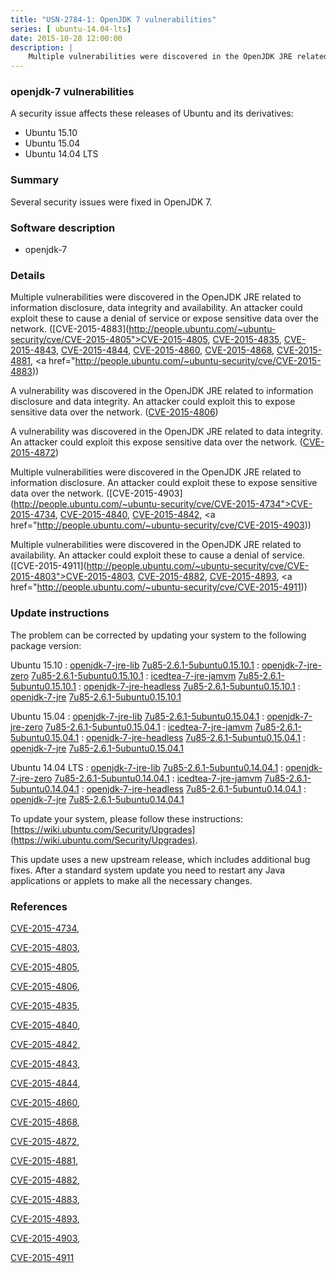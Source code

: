 ```yaml
---
title: "USN-2784-1: OpenJDK 7 vulnerabilities"
series: [ ubuntu-14.04-lts]
date: 2015-10-28 12:00:00
description: |
    Multiple vulnerabilities were discovered in the OpenJDK JRE related to information disclosure, data integrity and availability. An attacker could exploit these to cause a denial of service or expose sensitive data over the network. ([CVE-2015-4883](http://people.ubuntu.com/~ubuntu-security/cve/CVE-2015-4805">CVE-2015-4805</a>, <a href="http://people.ubuntu.com/~ubuntu-security/cve/CVE-2015-4835">CVE-2015-4835</a>, <a href="http://people.ubuntu.com/~ubuntu-security/cve/CVE-2015-4843">CVE-2015-4843</a>, <a href="http://people.ubuntu.com/~ubuntu-security/cve/CVE-2015-4844">CVE-2015-4844</a>, <a href="http://people.ubuntu.com/~ubuntu-security/cve/CVE-2015-4860">CVE-2015-4860</a>, <a href="http://people.ubuntu.com/~ubuntu-security/cve/CVE-2015-4868">CVE-2015-4868</a>, <a href="http://people.ubuntu.com/~ubuntu-security/cve/CVE-2015-4881">CVE-2015-4881</a>, <a href="http://people.ubuntu.com/~ubuntu-security/cve/CVE-2015-4883))
--- 
```

 
### openjdk-7 vulnerabilities

A security issue affects these releases of Ubuntu and its derivatives:

* Ubuntu 15.10
* Ubuntu 15.04
* Ubuntu 14.04 LTS

### Summary

Several security issues were fixed in OpenJDK 7. 

### Software description

* openjdk-7 

### Details

Multiple vulnerabilities were discovered in the OpenJDK JRE related to information disclosure, data integrity and availability. An attacker could exploit these to cause a denial of service or expose sensitive data over the network. ([CVE-2015-4883](http://people.ubuntu.com/~ubuntu-security/cve/CVE-2015-4805">CVE-2015-4805</a>, <a href="http://people.ubuntu.com/~ubuntu-security/cve/CVE-2015-4835">CVE-2015-4835</a>, <a href="http://people.ubuntu.com/~ubuntu-security/cve/CVE-2015-4843">CVE-2015-4843</a>, <a href="http://people.ubuntu.com/~ubuntu-security/cve/CVE-2015-4844">CVE-2015-4844</a>, <a href="http://people.ubuntu.com/~ubuntu-security/cve/CVE-2015-4860">CVE-2015-4860</a>, <a href="http://people.ubuntu.com/~ubuntu-security/cve/CVE-2015-4868">CVE-2015-4868</a>, <a href="http://people.ubuntu.com/~ubuntu-security/cve/CVE-2015-4881">CVE-2015-4881</a>, <a href="http://people.ubuntu.com/~ubuntu-security/cve/CVE-2015-4883))

A vulnerability was discovered in the OpenJDK JRE related to information disclosure and data integrity. An attacker could exploit this to expose sensitive data over the network. ([CVE-2015-4806](http://people.ubuntu.com/~ubuntu-security/cve/CVE-2015-4806))

A vulnerability was discovered in the OpenJDK JRE related to data integrity. An attacker could exploit this expose sensitive data over the network. ([CVE-2015-4872](http://people.ubuntu.com/~ubuntu-security/cve/CVE-2015-4872))

Multiple vulnerabilities were discovered in the OpenJDK JRE related to information disclosure. An attacker could exploit these to expose sensitive data over the network. ([CVE-2015-4903](http://people.ubuntu.com/~ubuntu-security/cve/CVE-2015-4734">CVE-2015-4734</a>, <a href="http://people.ubuntu.com/~ubuntu-security/cve/CVE-2015-4840">CVE-2015-4840</a>, <a href="http://people.ubuntu.com/~ubuntu-security/cve/CVE-2015-4842">CVE-2015-4842</a>, <a href="http://people.ubuntu.com/~ubuntu-security/cve/CVE-2015-4903))

Multiple vulnerabilities were discovered in the OpenJDK JRE related to availability. An attacker could exploit these to cause a denial of service. ([CVE-2015-4911](http://people.ubuntu.com/~ubuntu-security/cve/CVE-2015-4803">CVE-2015-4803</a>, <a href="http://people.ubuntu.com/~ubuntu-security/cve/CVE-2015-4882">CVE-2015-4882</a>, <a href="http://people.ubuntu.com/~ubuntu-security/cve/CVE-2015-4893">CVE-2015-4893</a>, <a href="http://people.ubuntu.com/~ubuntu-security/cve/CVE-2015-4911)) 

### Update instructions

The problem can be corrected by updating your system to the following package version:

Ubuntu 15.10
 : [openjdk-7-jre-lib](https://launchpad.net/ubuntu/+source/openjdk-7) <span> [7u85-2.6.1-5ubuntu0.15.10.1](https://launchpad.net/ubuntu/+source/openjdk-7/7u85-2.6.1-5ubuntu0.15.10.1) </span> 
 : [openjdk-7-jre-zero](https://launchpad.net/ubuntu/+source/openjdk-7) <span> [7u85-2.6.1-5ubuntu0.15.10.1](https://launchpad.net/ubuntu/+source/openjdk-7/7u85-2.6.1-5ubuntu0.15.10.1) </span> 
 : [icedtea-7-jre-jamvm](https://launchpad.net/ubuntu/+source/openjdk-7) <span> [7u85-2.6.1-5ubuntu0.15.10.1](https://launchpad.net/ubuntu/+source/openjdk-7/7u85-2.6.1-5ubuntu0.15.10.1) </span> 
 : [openjdk-7-jre-headless](https://launchpad.net/ubuntu/+source/openjdk-7) <span> [7u85-2.6.1-5ubuntu0.15.10.1](https://launchpad.net/ubuntu/+source/openjdk-7/7u85-2.6.1-5ubuntu0.15.10.1) </span> 
 : [openjdk-7-jre](https://launchpad.net/ubuntu/+source/openjdk-7) <span> [7u85-2.6.1-5ubuntu0.15.10.1](https://launchpad.net/ubuntu/+source/openjdk-7/7u85-2.6.1-5ubuntu0.15.10.1) </span> 

Ubuntu 15.04
 : [openjdk-7-jre-lib](https://launchpad.net/ubuntu/+source/openjdk-7) <span> [7u85-2.6.1-5ubuntu0.15.04.1](https://launchpad.net/ubuntu/+source/openjdk-7/7u85-2.6.1-5ubuntu0.15.04.1) </span> 
 : [openjdk-7-jre-zero](https://launchpad.net/ubuntu/+source/openjdk-7) <span> [7u85-2.6.1-5ubuntu0.15.04.1](https://launchpad.net/ubuntu/+source/openjdk-7/7u85-2.6.1-5ubuntu0.15.04.1) </span> 
 : [icedtea-7-jre-jamvm](https://launchpad.net/ubuntu/+source/openjdk-7) <span> [7u85-2.6.1-5ubuntu0.15.04.1](https://launchpad.net/ubuntu/+source/openjdk-7/7u85-2.6.1-5ubuntu0.15.04.1) </span> 
 : [openjdk-7-jre-headless](https://launchpad.net/ubuntu/+source/openjdk-7) <span> [7u85-2.6.1-5ubuntu0.15.04.1](https://launchpad.net/ubuntu/+source/openjdk-7/7u85-2.6.1-5ubuntu0.15.04.1) </span> 
 : [openjdk-7-jre](https://launchpad.net/ubuntu/+source/openjdk-7) <span> [7u85-2.6.1-5ubuntu0.15.04.1](https://launchpad.net/ubuntu/+source/openjdk-7/7u85-2.6.1-5ubuntu0.15.04.1) </span> 

Ubuntu 14.04 LTS
 : [openjdk-7-jre-lib](https://launchpad.net/ubuntu/+source/openjdk-7) <span> [7u85-2.6.1-5ubuntu0.14.04.1](https://launchpad.net/ubuntu/+source/openjdk-7/7u85-2.6.1-5ubuntu0.14.04.1) </span> 
 : [openjdk-7-jre-zero](https://launchpad.net/ubuntu/+source/openjdk-7) <span> [7u85-2.6.1-5ubuntu0.14.04.1](https://launchpad.net/ubuntu/+source/openjdk-7/7u85-2.6.1-5ubuntu0.14.04.1) </span> 
 : [icedtea-7-jre-jamvm](https://launchpad.net/ubuntu/+source/openjdk-7) <span> [7u85-2.6.1-5ubuntu0.14.04.1](https://launchpad.net/ubuntu/+source/openjdk-7/7u85-2.6.1-5ubuntu0.14.04.1) </span> 
 : [openjdk-7-jre-headless](https://launchpad.net/ubuntu/+source/openjdk-7) <span> [7u85-2.6.1-5ubuntu0.14.04.1](https://launchpad.net/ubuntu/+source/openjdk-7/7u85-2.6.1-5ubuntu0.14.04.1) </span> 
 : [openjdk-7-jre](https://launchpad.net/ubuntu/+source/openjdk-7) <span> [7u85-2.6.1-5ubuntu0.14.04.1](https://launchpad.net/ubuntu/+source/openjdk-7/7u85-2.6.1-5ubuntu0.14.04.1) </span> 

To update your system, please follow these instructions: [https://wiki.ubuntu.com/Security/Upgrades](https://wiki.ubuntu.com/Security/Upgrades).

This update uses a new upstream release, which includes additional bug fixes. After a standard system update you need to restart any Java applications or applets to make all the necessary changes. 

### References

 [CVE-2015-4734](http://people.ubuntu.com/~ubuntu-security/cve/CVE-2015-4734), 

 [CVE-2015-4803](http://people.ubuntu.com/~ubuntu-security/cve/CVE-2015-4803), 

 [CVE-2015-4805](http://people.ubuntu.com/~ubuntu-security/cve/CVE-2015-4805), 

 [CVE-2015-4806](http://people.ubuntu.com/~ubuntu-security/cve/CVE-2015-4806), 

 [CVE-2015-4835](http://people.ubuntu.com/~ubuntu-security/cve/CVE-2015-4835), 

 [CVE-2015-4840](http://people.ubuntu.com/~ubuntu-security/cve/CVE-2015-4840), 

 [CVE-2015-4842](http://people.ubuntu.com/~ubuntu-security/cve/CVE-2015-4842), 

 [CVE-2015-4843](http://people.ubuntu.com/~ubuntu-security/cve/CVE-2015-4843), 

 [CVE-2015-4844](http://people.ubuntu.com/~ubuntu-security/cve/CVE-2015-4844), 

 [CVE-2015-4860](http://people.ubuntu.com/~ubuntu-security/cve/CVE-2015-4860), 

 [CVE-2015-4868](http://people.ubuntu.com/~ubuntu-security/cve/CVE-2015-4868), 

 [CVE-2015-4872](http://people.ubuntu.com/~ubuntu-security/cve/CVE-2015-4872), 

 [CVE-2015-4881](http://people.ubuntu.com/~ubuntu-security/cve/CVE-2015-4881), 

 [CVE-2015-4882](http://people.ubuntu.com/~ubuntu-security/cve/CVE-2015-4882), 

 [CVE-2015-4883](http://people.ubuntu.com/~ubuntu-security/cve/CVE-2015-4883), 

 [CVE-2015-4893](http://people.ubuntu.com/~ubuntu-security/cve/CVE-2015-4893), 

 [CVE-2015-4903](http://people.ubuntu.com/~ubuntu-security/cve/CVE-2015-4903), 

 [CVE-2015-4911](http://people.ubuntu.com/~ubuntu-security/cve/CVE-2015-4911)
 
